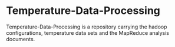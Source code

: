 # Temperature-Data-Processing

Temperature-Data-Processing is a repository carrying the hadoop configurations, temperature data sets and the MapReduce analysis documents.
